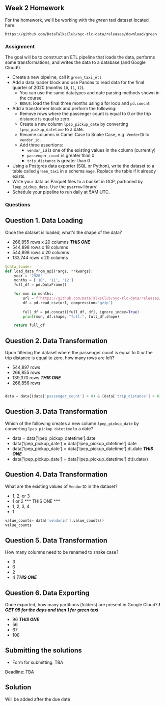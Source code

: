 ## Week 2 Homework

For the homework, we'll be working with the _green_ taxi dataset located here:

`https://github.com/DataTalksClub/nyc-tlc-data/releases/download/green`

### Assignment

The goal will be to construct an ETL pipeline that loads the data, performs some transformations, and writes the data to a database (and Google Cloud!).

- Create a new pipeline, call it `green_taxi_etl`
- Add a data loader block and use Pandas to read data for the final quarter of 2020 (months `10`, `11`, `12`).
  - You can use the same datatypes and date parsing methods shown in the course.
  - `BONUS`: load the final three months using a for loop and `pd.concat`
- Add a transformer block and perform the following:
  - Remove rows where the passenger count is equal to 0 _or_ the trip distance is equal to zero.
  - Create a new column `lpep_pickup_date` by converting `lpep_pickup_datetime` to a date.
  - Rename columns in Camel Case to Snake Case, e.g. `VendorID` to `vendor_id`.
  - Add three assertions:
    - `vendor_id` is one of the existing values in the column (currently)
    - `passenger_count` is greater than 0
    - `trip_distance` is greater than 0
- Using a Postgres data exporter (SQL or Python), write the dataset to a table called `green_taxi` in a schema `mage`. Replace the table if it already exists.
- Write your data as Parquet files to a bucket in GCP, partioned by `lpep_pickup_date`. Use the `pyarrow` library!
- Schedule your pipeline to run daily at 5AM UTC.

### Questions

## Question 1. Data Loading

Once the dataset is loaded, what's the shape of the data?

* 266,855 rows x 20 columns ***THIS ONE***
* 544,898 rows x 18 columns
* 544,898 rows x 20 columns
* 133,744 rows x 20 columns

``` python
@data_loader
def load_data_from_api(*args, **kwargs):
    year = '2020'
    months = ['10', '11', '12']
    full_df = pd.DataFrame()

    for mon in months: 
        url = f'https://github.com/DataTalksClub/nyc-tlc-data/releases/download/green/green_tripdata_2020-{mon}.csv.gz'
        df = pd.read_csv(url, compression='gzip')
        
        full_df = pd.concat([full_df, df], ignore_index=True)
        print(mon, df.shape, "full:", full_df.shape)

    return full_df
```

## Question 2. Data Transformation

Upon filtering the dataset where the passenger count is equal to 0 _or_ the trip distance is equal to zero, how many rows are left?

* 544,897 rows
* 266,855 rows
* 139,370 rows ***THIS ONE***
* 266,856 rows

```python

data = data[(data['passenger_count'] > 0) & (data['trip_distance'] > 0)]

```

## Question 3. Data Transformation

Which of the following creates a new column `lpep_pickup_date` by converting `lpep_pickup_datetime` to a date?

* data = data['lpep_pickup_datetime'].date
* data('lpep_pickup_date') = data['lpep_pickup_datetime'].date
* data['lpep_pickup_date'] = data['lpep_pickup_datetime'].dt.date  ***THIS ONE***
* data['lpep_pickup_date'] = data['lpep_pickup_datetime'].dt().date()

## Question 4. Data Transformation

What are the existing values of `VendorID` in the dataset?

* 1, 2, or 3
* 1 or 2   *** THIS ONE ***
* 1, 2, 3, 4
* 1

```python 
value_counts= data['vendorid'].value_counts()
value_counts
```

## Question 5. Data Transformation

How many columns need to be renamed to snake case?

* 3
* 6
* 2
* 4  ***THIS ONE***

## Question 6. Data Exporting

Once exported, how many partitions (folders) are present in Google Cloud?  ***I GET 95 for the days and then 1 for green taxi***

* 96 ***THIS ONE***
* 56
* 67
* 108

## Submitting the solutions

* Form for submitting: TBA 

Deadline: TBA

## Solution

Will be added after the due date